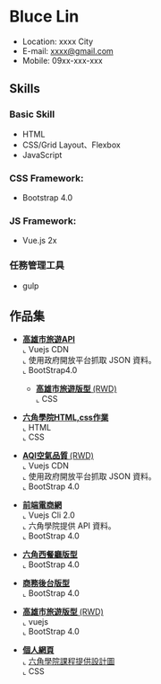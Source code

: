 # Bluce Lin

- Location: xxxx City
- E-mail: xxxx@gmail.com
- Mobile: 09xx-xxx-xxx

## Skills

### Basic Skill

* HTML
* CSS/Grid Layout、Flexbox 
* JavaScript 


### CSS Framework:
* Bootstrap 4.0 

### JS Framework:

* Vue.js 2x

### 任務管理工具
* gulp 


## 作品集 
- <a href="https://barrylinx.github.io/Demo/" target="_blank"><B> 高雄市旅遊API </B> </a> <BR>
  ⌞ Vuejs CDN  <BR>
  ⌞ 使用政府開放平台抓取 JSON 資料。<BR>
  ⌞ BootStrap4.0

  - <a href="https://barrylinx.github.io/T2EWeek/week2/T2EWeek2.html" target="_blank"><B> 高雄市旅遊版型 </B> (RWD)</a> <BR>
  ⌞ CSS <BR>

 - <a href="https://barrylinx.github.io/bootstarp4Dashboard/CSSPsd.html?" target="_blank"><B>六角學院HTML,css作業 </B> </a> <BR> 
  ⌞ HTML <BR>
  ⌞ CSS

- <a href= "https://barrylinx.github.io/Vue-PM25-homeWork/" target="_blank"><B> AQI空氣品質 </B> (RWD)</a> <BR>
  ⌞ Vuejs CDN  <BR>
  ⌞ 使用政府開放平台抓取 JSON 資料。<BR>
  ⌞ BootStrap 4.0

- <a href="https://barrylinx.github.io/vue-tryShopping/dist/#/" target="_blank"><B> 前端電商網 </B> </a> <BR>
  ⌞ Vuejs Cli 2.0  <BR>
  ⌞ 六角學院提供 API 資料。<BR>
  ⌞ BootStrap 4.0

 - <a href="https://barrylinx.github.io/bootstarp4Dashboard/restrant.html#" target="_blank"><B> 六角西餐廳版型 </B> </a> <BR> 
  ⌞ BootStrap 4.0

- <a href="https://barrylinx.github.io/bootstarp4Dashboard/Dashboard_relay.html#" target="_blank"><B>商務後台版型  </B> </a> <BR> 
  ⌞ BootStrap 4.0


 - <a href="https://barrylinx.github.io/Demo/" target="_blank"><B> 高雄市旅遊版型 </B> (RWD)</a> <BR>
  ⌞ vuejs <BR>
  ⌞ BootStrap 4.0


 - <a href="https://barrylinx.github.io/About_Me/personal.html" target="_blank"><B> 個人網頁 </B></a> <BR>
  ⌞ <a href="https://hexschool.github.io/HTML_sketch_export/index.html"  target="_blank">
      六角學院課程提供設計圖
  </a>  <BR>
  ⌞ CSS


  